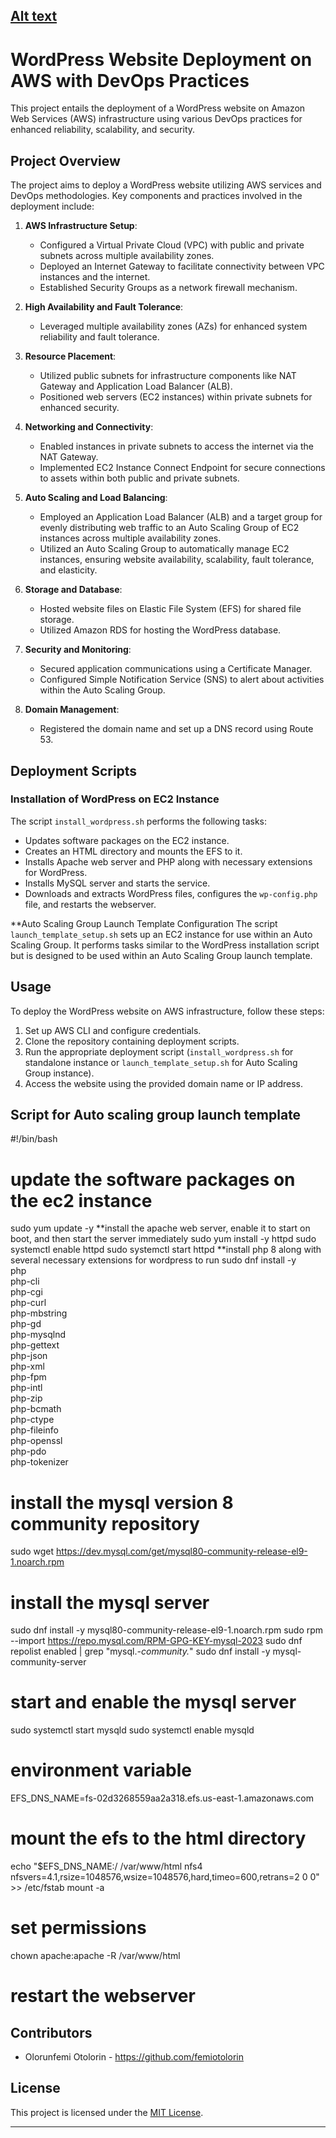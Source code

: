 [Alt text](/Host_a_WordPress_Website_on_AWS_outline.png)
---

# WordPress Website Deployment on AWS with DevOps Practices

This project entails the deployment of a WordPress website on Amazon Web Services (AWS) infrastructure using various DevOps practices for enhanced reliability, scalability, and security.

## Project Overview

The project aims to deploy a WordPress website utilizing AWS services and DevOps methodologies. Key components and practices involved in the deployment include:

1. **AWS Infrastructure Setup**:
   - Configured a Virtual Private Cloud (VPC) with public and private subnets across multiple availability zones.
   - Deployed an Internet Gateway to facilitate connectivity between VPC instances and the internet.
   - Established Security Groups as a network firewall mechanism.

2. **High Availability and Fault Tolerance**:
   - Leveraged multiple availability zones (AZs) for enhanced system reliability and fault tolerance.

3. **Resource Placement**:
   - Utilized public subnets for infrastructure components like NAT Gateway and Application Load Balancer (ALB).
   - Positioned web servers (EC2 instances) within private subnets for enhanced security.

4. **Networking and Connectivity**:
   - Enabled instances in private subnets to access the internet via the NAT Gateway.
   - Implemented EC2 Instance Connect Endpoint for secure connections to assets within both public and private subnets.

5. **Auto Scaling and Load Balancing**:
   - Employed an Application Load Balancer (ALB) and a target group for evenly distributing web traffic to an Auto Scaling Group of EC2 instances across multiple availability zones.
   - Utilized an Auto Scaling Group to automatically manage EC2 instances, ensuring website availability, scalability, fault tolerance, and elasticity.

6. **Storage and Database**:
   - Hosted website files on Elastic File System (EFS) for shared file storage.
   - Utilized Amazon RDS for hosting the WordPress database.

7. **Security and Monitoring**:
   - Secured application communications using a Certificate Manager.
   - Configured Simple Notification Service (SNS) to alert about activities within the Auto Scaling Group.

8. **Domain Management**:
   - Registered the domain name and set up a DNS record using Route 53.

## Deployment Scripts

### Installation of WordPress on EC2 Instance
The script `install_wordpress.sh` performs the following tasks:
- Updates software packages on the EC2 instance.
- Creates an HTML directory and mounts the EFS to it.
- Installs Apache web server and PHP along with necessary extensions for WordPress.
- Installs MySQL server and starts the service.
- Downloads and extracts WordPress files, configures the `wp-config.php` file, and restarts the webserver.

**Auto Scaling Group Launch Template Configuration
The script `launch_template_setup.sh` sets up an EC2 instance for use within an Auto Scaling Group. It performs tasks similar to the WordPress installation script but is designed to be used within an Auto Scaling Group launch template.

## Usage
To deploy the WordPress website on AWS infrastructure, follow these steps:
1. Set up AWS CLI and configure credentials.
2. Clone the repository containing deployment scripts.
3. Run the appropriate deployment script (`install_wordpress.sh` for standalone instance or `launch_template_setup.sh` for Auto Scaling Group instance).
4. Access the website using the provided domain name or IP address.



## Script for Auto scaling group launch template

#!/bin/bash
# update the software packages on the ec2 instance
sudo yum update -y
**install the apache web server, enable it to start on boot, and then start the server immediately
sudo yum install -y httpd
sudo systemctl enable httpd
sudo systemctl start httpd
**install php 8 along with several necessary extensions for wordpress to run
sudo dnf install -y \
php \
php-cli \
php-cgi \
php-curl \
php-mbstring \
php-gd \
php-mysqlnd \
php-gettext \
php-json \
php-xml \
php-fpm \
php-intl \
php-zip \
php-bcmath \
php-ctype \
php-fileinfo \
php-openssl \
php-pdo \
php-tokenizer
# install the mysql version 8 community repository
sudo wget https://dev.mysql.com/get/mysql80-community-release-el9-1.noarch.rpm

# install the mysql server
sudo dnf install -y mysql80-community-release-el9-1.noarch.rpm
sudo rpm --import https://repo.mysql.com/RPM-GPG-KEY-mysql-2023
sudo dnf repolist enabled | grep "mysql.*-community.*"
sudo dnf install -y mysql-community-server

# start and enable the mysql server
sudo systemctl start mysqld
sudo systemctl enable mysqld
# environment variable
EFS_DNS_NAME=fs-02d3268559aa2a318.efs.us-east-1.amazonaws.com
# mount the efs to the html directory
echo "$EFS_DNS_NAME:/ /var/www/html nfs4 nfsvers=4.1,rsize=1048576,wsize=1048576,hard,timeo=600,retrans=2 0 0" >> /etc/fstab
mount -a
# set permissions
chown apache:apache -R /var/www/html
# restart the webserver


## Contributors
- Olorunfemi Otolorin - https://github.com/femiotolorin

## License
This project is licensed under the [MIT License](LICENSE).

---


